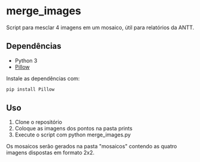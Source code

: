 # merge_images

Script para mesclar 4 imagens em um mosaico, útil para relatórios da ANTT.

## Dependências

- Python 3
- [Pillow](https://python-pillow.org/)

Instale as dependências com:

```bash
pip install Pillow 
```

## Uso
1. Clone o repositório
2. Coloque as imagens dos pontos na pasta prints
3. Execute o script com python merge_images.py

Os mosaicos serão gerados na pasta "mosaicos" contendo as quatro imagens dispostas em formato 2x2.

